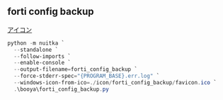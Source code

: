 ## forti config backup
[アイコン](https://icooon-mono.com/00180-%e3%83%80%e3%82%a6%e3%83%b3%e3%83%ad%e3%83%bc%e3%83%89%e3%81%ae%e3%82%a2%e3%82%a4%e3%82%b3%e3%83%b3%e7%b4%a0%e6%9d%90-%e3%81%9d%e3%81%ae3/)
```powershell
python -m nuitka `
  --standalone `
  --follow-imports `
  --enable-console `
  --output-filename=forti_config_backup `
  --force-stderr-spec="{PROGRAM_BASE}.err.log" `
  --windows-icon-from-ico=./icon/forti_config_backup/favicon.ico `
  .\booya\forti_config_backup.py
```